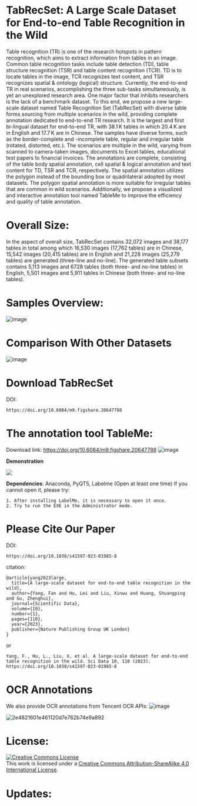 # **TabRecSet: A Large Scale Dataset for End-to-end Table Recognition in the Wild**
Table recognition (TR) is one of the research hotspots in pattern recognition, which aims to extract information from tables in an image. Common table recognition tasks include table detection (TD), table structure recognition (TSR) and table content recognition (TCR). TD is to locate tables in the image, TCR recognizes text content, and TSR recognizes spatial & ontology (logical) structure. Currently, the end-to-end TR in real scenarios, accomplishing the three sub-tasks simultaneously, is yet an unexplored research area. One major factor that inhibits researchers is the lack of a benchmark dataset. To this end, we propose a new large-scale dataset named Table Recognition Set (TabRecSet) with diverse table forms sourcing from multiple scenarios in the wild, providing complete annotation dedicated to end-to-end TR research. It is the largest and first bi-lingual dataset for end-to-end TR, with 38.1 K tables in which 20.4 K are in English and 17.7 K are in Chinese. The samples have diverse forms, such as the border-complete and -incomplete table, regular and irregular table (rotated, distorted, etc.). The scenarios are multiple in the wild, varying from scanned to camera-taken images, documents to Excel tables, educational test papers to financial invoices. The annotations are complete, consisting of the table body spatial annotation, cell spatial & logical annotation and text content for TD, TSR and TCR, respectively. The spatial annotation utilizes the polygon instead of the bounding box or quadrilateral adopted by most datasets. The polygon spatial annotation is more suitable for irregular tables that are common in wild scenarios. Additionally, we propose a visualized and interactive annotation tool named TableMe to improve the efficiency and quality of table annotation.

# Overall Size:
In the aspect of overall size, TabRecSet contains 32,072 images and 38,177 tables in total among which 16,530 images (17,762 tables) are in Chinese, 15,542 images (20,415 tables) are in English and 21,228 images (25,279 tables) are generated (three-line and no-line). The generated table subsets contains 5,113 images and 6728 tables (both three- and no-line tables) in English, 5,501 images and 5,911 tables in Chinese (both three- and no-line tables).

# Samples Overview:
![image](https://user-images.githubusercontent.com/33459391/222026545-070cb416-dd37-4959-b7ea-4af3e099671e.png)

# Comparison With Other Datasets
![image](https://user-images.githubusercontent.com/33459391/222026643-fdda085c-b69c-4037-8d92-36fd59dd56f4.png)

# Download TabRecSet

DOI: 

```
https://doi.org/10.6084/m9.figshare.20647788
```

# The annotation tool TableMe:
Download link: https://doi.org/10.6084/m9.figshare.20647788
![image](https://user-images.githubusercontent.com/33459391/222026699-b7dc0824-3702-464c-8a16-d89db35a6d47.png)

**Demonstration**

![](https://github.com/MaxKinny/TabRecSet/blob/main/demo_TableMe.gif)

**Dependencies**:
Anaconda, PyQT5, Labelme (Open at least one time)
If you cannot open it, please try:
```
1. After installing LabelMe, it is necessary to open it once.
2. Try to run the EXE in the Administrator mode.
```

# Please Cite Our Paper
DOI:
```
https://doi.org/10.1038/s41597-023-01985-8
```

citation:
```
@article{yang2023large,
  title={A large-scale dataset for end-to-end table recognition in the wild},
  author={Yang, Fan and Hu, Lei and Liu, Xinwu and Huang, Shuangping and Gu, Zhenghui},
  journal={Scientific Data},
  volume={10},
  number={1},
  pages={110},
  year={2023},
  publisher={Nature Publishing Group UK London}
}
```
or
```
Yang, F., Hu, L., Liu, X. et al. A large-scale dataset for end-to-end table recognition in the wild. Sci Data 10, 110 (2023). https://doi.org/10.1038/s41597-023-01985-8
```

# OCR Annotations
We also provide OCR annotations from Tencent OCR APIs:
![image](https://user-images.githubusercontent.com/33459391/222130324-1f2b5b02-a088-44ab-b855-02f443b7f1ab.png)

![2e4821601e461120d7e762b74e9a892](https://user-images.githubusercontent.com/33459391/222127521-1e38416b-b8d8-4345-a9cb-6c28234ed90a.jpg)

# License:
<a rel="license" href="http://creativecommons.org/licenses/by-sa/4.0/"><img alt="Creative Commons License" style="border-width:0" src="https://i.creativecommons.org/l/by-sa/4.0/88x31.png" /></a><br />This work is licensed under a <a rel="license" href="http://creativecommons.org/licenses/by-sa/4.0/">Creative Commons Attribution-ShareAlike 4.0 International License</a>.

# Updates:
